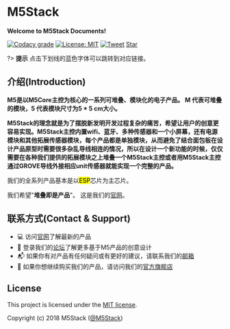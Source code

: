 # M5Stack

**Welcome to M5Stack Documents!**

[![Codacy grade](https://img.shields.io/codacy/grade/860d40719cbd4e0f91e145b87ec7c29a.svg?style=flat-square)](https://www.codacy.com/app/watson8544/M5Stack-Documentation-docsify?utm_source=github.com&amp;utm_medium=referral&amp;utm_content=watson8544/M5Stack-Documentation-docsify&amp;utm_campaign=Badge_Grade)
[![License: MIT](https://img.shields.io/badge/License-MIT-yellow.svg?style=flat-square)](https://github.com/watson8544/M5Stack-Documentation-docsify/blob/master/LICENSE)
[![Tweet](https://img.shields.io/twitter/url/http/shields.io.svg?style=social)](https://twitter.com/intent/tweet?url=https%3A%2F%2Fgithub.com%2Fjhildenbiddle%2Fdocsify-themeable&hashtags=css,docsify,developers,frontend)
<a class="github-button" href="https://github.com/m5stack/m5-docs" data-icon="octicon-star" data-show-count="true" aria-label="Star M5Stack/m5-docs on GitHub">Star</a>

?> **提示** 点击下划线的蓝色字体可以跳转到对应链接。

<!-- <figure class="thumbnails">
    <img src="assets/img/m5stack.png" alt="Screenshot of coverpage" title="Cover page">
</figure> -->

## 介绍(Introduction)

**M5是以M5Core主控为核心的一系列可堆叠、模块化的电子产品。 M 代表可堆叠的模块，5 代表模块尺寸为5 * 5 cm大小。**

**M5Stack的理念就是为了摆脱新发明开发过程复杂的痛苦，希望让用户的创意更容易实现。M5Stack主控内置wifi、蓝牙、多种传感器和一个小屏幕，还有电源模块和其他拓展传感器模块，每个产品都是单独模块，从而避免了结合面包板在设计产品原型时需要很多杂乱导线相连的情况，所以在设计一个新功能的时候，仅仅需要在各种我们提供的拓展模块之上堆叠一个M5Stack主控或者用M5Stack主控通过GROVE导线外接相应unit传感器就能实现一个完整的产品。**

我们的全系列产品基本是以<mark>ESP</mark>芯片为主芯片。

我们希望"**堆叠即是产品**"。 这是我们的[官网](www.m5stack.com)。

<!--
<figure class="thumbnails">
    <img src="assets/img/transport.gif" alt="Screenshot of coverpage" title="Cover page">
</figure> -->

<!-- |<img src="https://github.com/m5stack/m5-docs/tree/master/docs/assets/img/introduction_pics/product-documents.jpg"> | <img src="https://github.com/m5stack/m5-docs/tree/master/docs/assets/img/introduction_pics/m5-awesome.jpg"> |
|:---:|:---:|
|[产品介绍](zh_CN/product_documents_zh_CN) | [M5Stack案例](zh_CN/m5stack_cases_zh_CN) |

|<img src="https://github.com/m5stack/m5-docs/tree/master/docs/assets/img/introduction_pics/m5-api-reference.jpg"> | <img src="https://github.com/m5stack/m5-docs/tree/master/docs/assets/img/introduction_pics/FAQ.jpg">|
|:---:|:---:|
|[API参考](zh_CN/api_reference_zh_CN) | [常见问题解答](zh_CN/faq_zh_CN)| -->


## 联系方式(Contact & Support)

- :computer: 访问[官网](www.m5stack.com)了解最新的产品
- :busts_in_silhouette: 登录我们的[论坛](http://forum.m5stack.com)了解更多基于M5产品的创意设计
- :mailbox_with_mail: 如果你有对产品有任何疑问或有更好的建议，请联系我们的[邮箱](tech@m5stack.com)
- :convenience_store: 如果你想继续购买我们的产品，请访问我们的[官方旗舰店](http://www.aliexpress.com/store/all-wholesale-products/3226069.html?spm=2114.12010108.100004.3.7e3a5379KoyhDo)

## License

This project is licensed under the [MIT license](https://github.com/watson8544/M5Stack-Documentation-docsify/blob/master/LICENSE).

Copyright (c) 2018 M5Stack ([@M5Stack](https://twitter.com/M5Stack))

<!-- GitHub Buttons -->
<script async defer src="https://buttons.github.io/buttons.js"></script>
